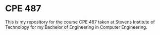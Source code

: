 # CPE 487
This is my repository for the course CPE 487 taken at Stevens Institute of Technology for my Bachelor of Engineering in Computer Engineering.
